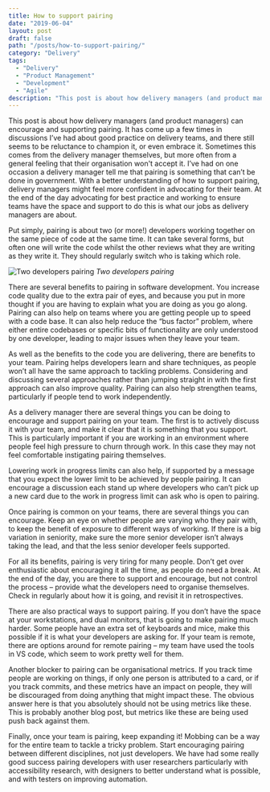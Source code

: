 ```yaml
---
title: How to support pairing
date: "2019-06-04"
layout: post
draft: false
path: "/posts/how-to-support-pairing/"
category: "Delivery"
tags:
  - "Delivery"
  - "Product Management"
  - "Development"
  - "Agile"
description: "This post is about how delivery managers (and product managers) can encourage and supporting pairing. It has come up a few times in discussions I’ve had about good practice on delivery teams, and there still seems to be reluctance to champion it, or even embrace it. Sometimes this comes from the delivery manager themselves, but more often from a general feeling that their organisation won't accept it. I’ve had on one occasion a delivery manager tell me that pairing is something that can’t be done in government. With a better understanding of how to support pairing, delivery managers might feel more confident in advocating for their team."
---
```


This post is about how delivery managers (and product managers) can encourage and supporting pairing. It has come up a few times in discussions I’ve had about good practice on delivery teams, and there still seems to be reluctance to champion it, or even embrace it. Sometimes this comes from the delivery manager themselves, but more often from a general feeling that their organisation won't accept it. I’ve had on one occasion a delivery manager tell me that pairing is something that can’t be done in government. With a better understanding of how to support pairing, delivery managers might feel more confident in advocating for their team. At the end of the day advocating for best practice and working to ensure teams have the space and support to do this is what our jobs as delivery managers are about.

Put simply, pairing is about two (or more!) developers working together on the same piece of code at the same time. It can take several forms, but often one will write the code whilst the other reviews what they are writing as they write it. They should regularly switch who is taking which role.

![Two developers pairing](/pairing.png "Two developers pairing")
*Two developers pairing*

There are several benefits to pairing in software development. You increase code quality due to the extra pair of eyes, and because you put in more thought if you are having to explain what you are doing as you go along. Pairing can also help on teams where you are getting people up to speed with a code base. It can also help reduce the “bus factor” problem, where either entire codebases or specific bits of functionality are only understood by one developer, leading to major issues when they leave your team.

As well as the benefits to the code you are delivering, there are benefits to your team. Pairing helps developers learn and share techniques, as people won’t all have the same approach to tackling problems. Considering and discussing several approaches rather than jumping straight in with the first approach can also improve quality. Pairing can also help strengthen teams, particularly if people tend to work independently.

As a delivery manager there are several things you can be doing to encourage and support pairing on your team. The first is to actively discuss it with your team, and make it clear that it is something that you support. This is particularly important if you are working in an environment where people feel high pressure to churn through work. In this case they may not feel comfortable instigating pairing themselves.

Lowering work in progress limits can also help, if supported by a message that you expect the lower limit to be achieved by people pairing. It can encourage a discussion each stand up where developers who can’t pick up a new card due to the work in progress limit can ask who is open to pairing.

Once pairing is common on your teams, there are several things you can encourage. Keep an eye on whether people are varying who they pair with, to keep the benefit of exposure to different ways of working. If there is a big variation in seniority, make sure the more senior developer isn’t always taking the lead, and that the less senior developer feels supported.

For all its benefits, pairing is very tiring for many people. Don’t get over enthusiastic about encouraging it all the time, as people do need a break. At the end of the day, you are there to support and encourage, but not control the process – provide what the developers need to organise themselves. Check in regularly about how it is going, and revisit it in retrospectives.

There are also practical ways to support pairing. If you don’t have the space at your workstations, and dual monitors, that is going to make pairing much harder. Some people have an extra set of keyboards and mice, make this possible if it is what your developers are asking for. If your team is remote, there are options around for remote pairing – my team have used the tools in VS code, which seem to work pretty well for them.

Another blocker to pairing can be organisational metrics. If you track time people are working on things, if only one person is attributed to a card, or if you track commits, and these metrics have an impact on people, they will be discouraged from doing anything that might impact these. The obvious answer here is that you absolutely should not be using metrics like these. This is probably another blog post, but metrics like these are being used push back against them.

Finally, once your team is pairing, keep expanding it! Mobbing can be a way for the entire team to tackle a tricky problem. Start encouraging pairing between different disciplines, not just developers. We have had some really good success pairing developers with user researchers particularly with accessibility research, with designers to better understand what is possible, and with testers on improving automation.
